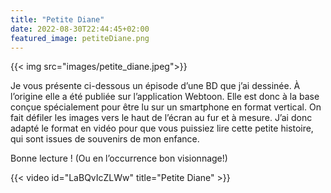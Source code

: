 ```yaml
---
title: "Petite Diane"
date: 2022-08-30T22:44:45+02:00
featured_image: petiteDiane.png
---
```


{{< img src="images/petite_diane.jpeg">}}

Je vous présente ci-dessous un épisode d’une BD que j’ai dessinée. À l’origine elle a été publiée sur l’application Webtoon. Elle est donc à la base conçue spécialement pour être lu sur un smartphone en format vertical. On fait défiler les images vers le haut de l’écran au fur et à mesure. J’ai donc adapté le format en vidéo pour que vous puissiez lire cette petite histoire, qui sont issues de souvenirs de mon enfance.

Bonne lecture ! (Ou en l’occurrence bon visionnage!)

{{< video id="LaBQvIcZLWw" title="Petite Diane" >}}
